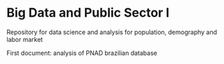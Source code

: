 # Big Data and Public Sector I

Repository for data science and analysis for population, demography and labor market

First document: analysis of PNAD brazilian database
